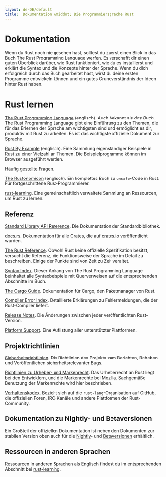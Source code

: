 ```yaml
---
layout: de-DE/default
title:  Dokumentation &middot; Die Programmiersprache Rust
---
```


# Dokumentation

Wenn du Rust noch nie gesehen hast, solltest du zuerst einen Blick in das Buch [The Rust Programming Language][book] werfen. Es verschafft dir einen guten Überblick darüber, wie Rust funktioniert, wie du es installierst und erklärt die Syntax und die Konzepte hinter der Sprache. Wenn du dich erfolgreich durch das Buch gearbeitet hast, wirst du deine ersten Programme entwickeln können und ein gutes Grundverständnis der Ideen hinter Rust haben.

# Rust lernen

[The Rust Programming Language][book] (englisch). Auch bekannt als _das Buch_. The Rust Programming Language gibt eine Einführung zu den Themen, die für das Erlernen der Sprache am wichtigsten sind und ermöglicht es dir, produktiv mit Rust zu arbeiten. Es ist das wichtigste offizielle Dokument zur Sprache.

[Rust By Example][rbe] (englisch). Eine Sammlung eigenständiger Beispiele in Rust zu einer Vielzahl an Themen. Die Beispielprogramme können im Browser ausgeführt werden.

[Häufig gestellte Fragen][faq].

[The Rustonomicon][nomicon] (englisch). Ein komplettes Buch zu `unsafe`-Code in Rust. Für fortgeschrittene Rust-Programmierer.

[rust-learning]. Eine gemeinschaftlich verwaltete Sammlung an Ressourcen, um Rust zu lernen.

[book]: https://doc.rust-lang.org/book/
[rbe]: http://rustbyexample.com
[faq]: faq.html
[nomicon]: https://doc.rust-lang.org/nomicon/
[rust-learning]: https://github.com/ctjhoa/rust-learning

## Referenz

[Standard Library API Reference][api]. Die Dokumentation der Standardbibliothek.

[docs.rs]. Dokumentation für alle Crates, die auf [crates.io] veröffentlicht wurden.

[The Rust Reference][ref]. Obwohl Rust keine offizielle Spezifikation besitzt, versucht die Referenz, die Funktionsweise der Sprache im Detail zu beschreiben. Einige der Punkte sind von Zeit zu Zeit veraltet.

[Syntax Index][syn]. Dieser Anhang von The Rust Programming Language beinhaltet alle Syntaxbeispiele mit Querverweisen auf die entsprechenden Abschnitte im Buch.

[The Cargo Guide][cargo]. Dokumentation für Cargo, den Paketmanager von Rust.

[Compiler Error Index][err]. Detaillierte Erklärungen zu Fehlermeldungen, die der Rust-Compiler liefert.

[Release Notes][release_notes]. Die Änderungen zwischen jeder veröffentlichten Rust-Version.

[Platform Support][platform_support]. Eine Auflistung aller unterstützter Plattformen.

[api]: https://doc.rust-lang.org/std/
[syn]: https://doc.rust-lang.org/book/syntax-index.html
[ref]: https://doc.rust-lang.org/reference
[cargo]: http://doc.crates.io/guide.html
[err]: https://doc.rust-lang.org/error-index.html
[release_notes]: https://github.com/rust-lang/rust/blob/master/RELEASES.md
[docs.rs]: https://docs.rs
[crates.io]: https://crates.io
[platform_support]: https://forge.rust-lang.org/platform-support.html

## Projektrichtlinien

[Sicherheitsrichtlinien][security]. Die Richtlinien des Projekts zum Berichten, Beheben und Veröffentlichen sicherheitsrelevanter Bugs.

[Richtlinien zu Urheber- und Markenrecht][legal]. Das Urheberrecht an Rust liegt bei den Entwicklern, und die Markenrechte bei Mozilla. Sachgemäße Benutzung der Markenrechte wird hier beschrieben.

[Verhaltenskodex][coc]. Bezieht sich auf die `rust-lang`-Organisation auf GitHub, die offiziellen Foren, IRC-Kanäle und andere Plattformen der Rust-Community.

[security]: security.html
[legal]: legal.html
[coc]: https://www.rust-lang.org/conduct.html

## Dokumentation zu Nightly- und Betaversionen

Ein Großteil der offiziellen Dokumentation ist neben den Dokumenten zur stabilen Version oben auch für die [Nightly][nightly]- und [Betaversionen][beta] erhältlich.

[nightly]: https://doc.rust-lang.org/nightly/
[beta]: https://doc.rust-lang.org/beta/

## Ressourcen in anderen Sprachen

Ressourcen in anderen Sprachen als Englisch findest du im entsprechenden Abschnitt bei [rust-learning][locale].

[locale]: https://github.com/ctjhoa/rust-learning#locale-links
